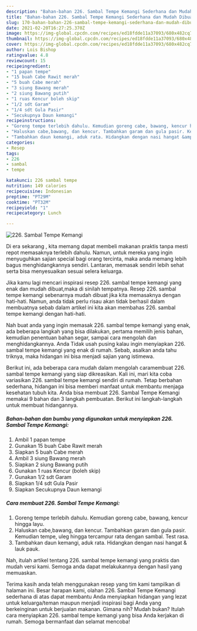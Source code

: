 ```yaml
---
description: "Bahan-bahan 226. Sambal Tempe Kemangi Sederhana dan Mudah Dibuat"
title: "Bahan-bahan 226. Sambal Tempe Kemangi Sederhana dan Mudah Dibuat"
slug: 170-bahan-bahan-226-sambal-tempe-kemangi-sederhana-dan-mudah-dibuat
date: 2021-02-20T16:27:25.370Z
image: https://img-global.cpcdn.com/recipes/ed18fdde11a37093/680x482cq70/226-sambal-tempe-kemangi-foto-resep-utama.jpg
thumbnail: https://img-global.cpcdn.com/recipes/ed18fdde11a37093/680x482cq70/226-sambal-tempe-kemangi-foto-resep-utama.jpg
cover: https://img-global.cpcdn.com/recipes/ed18fdde11a37093/680x482cq70/226-sambal-tempe-kemangi-foto-resep-utama.jpg
author: Lois Bishop
ratingvalue: 4.8
reviewcount: 15
recipeingredient:
- "1 papan tempe"
- "15 buah Cabe Rawit merah"
- "5 buah Cabe merah"
- "3 siung Bawang merah"
- "2 siung Bawang putih"
- "1 ruas Kencur boleh skip"
- "1/2 sdt Garam"
- "1/4 sdt Gula Pasir"
- "Secukupnya Daun kemangi"
recipeinstructions:
- "Goreng tempe terlebih dahulu. Kemudian goreng cabe, bawang, kencur hingga layu."
- "Haluskan cabe,bawang, dan kencur. Tambahkan garam dan gula pasir. Kemudian tempe, uleg hingga tercampur rata dengan sambal. Test rasa."
- "Tambahkan daun kemangi, aduk rata. Hidangkan dengan nasi hangat &amp; lauk pauk."
categories:
- Resep
tags:
- 226
- sambal
- tempe

katakunci: 226 sambal tempe 
nutrition: 149 calories
recipecuisine: Indonesian
preptime: "PT29M"
cooktime: "PT32M"
recipeyield: "1"
recipecategory: Lunch

---
```



![226. Sambal Tempe Kemangi](https://img-global.cpcdn.com/recipes/ed18fdde11a37093/680x482cq70/226-sambal-tempe-kemangi-foto-resep-utama.jpg)

Di era  sekarang , kita memang dapat membeli makanan praktis tanpa mesti repot memasaknya terlebih dahulu. Namun, untuk mereka yang ingin menyuguhkan sajian special bagi orang tercinta, maka anda memang lebih bagus menghidangkannya sendiri. Lantaran, memasak sendiri lebih sehat serta bisa menyesuaikan sesuai selera keluarga.

Jika kamu lagi mencari inspirasi resep 226. sambal tempe kemangi yang enak dan mudah dibuat,maka di sinilah tempatnya. Resep 226. sambal tempe kemangi  sebenarnya mudah dibuat jika kita memasaknya dengan hati-hati. Namun, anda tidak perlu risau akan tidak berhasil dalam membuatnya 
sebab dalam artikel ini kita akan membahas 226. sambal tempe kemangi dengan hati-hati.  



Nah buat anda yang ingin memasak 226. sambal tempe kemangi yang enak, ada beberapa langkah yang bisa dilakukan, pertama memilih jenis bahan, kemudian penentuan bahan segar, sampai cara mengolah dan menghidangkannya. Anda Tidak usah pusing kalau ingin menyiapkan 226. sambal tempe kemangi yang enak di rumah. Sebab, asalkan anda  tahu triknya, maka hidangan ini bisa menjadi sajian yang istimewa.

Berikut ini, ada beberapa cara mudah dalam mengolah caramembuat 226. sambal tempe kemangi yang siap dikreasikan. Kali ini, mari kita coba variasikan 226. sambal tempe kemangi sendiri di rumah. Tetap berbahan sederhana, hidangan ini bisa memberi manfaat untuk membantu menjaga kesehatan tubuh kita. Anda bisa membuat 226. Sambal Tempe Kemangi memakai 9 bahan dan 3 langkah pembuatan. Berikut ini langkah-langkah untuk membuat hidangannya.

<!--inarticleads1-->

##### Bahan-bahan dan bumbu yang digunakan untuk menyiapkan 226. Sambal Tempe Kemangi:

1. Ambil 1 papan tempe
1. Gunakan 15 buah Cabe Rawit merah
1. Siapkan 5 buah Cabe merah
1. Ambil 3 siung Bawang merah
1. Siapkan 2 siung Bawang putih
1. Gunakan 1 ruas Kencur (boleh skip)
1. Gunakan 1/2 sdt Garam
1. Siapkan 1/4 sdt Gula Pasir
1. Siapkan Secukupnya Daun kemangi




<!--inarticleads2-->

##### Cara membuat 226. Sambal Tempe Kemangi:

1. Goreng tempe terlebih dahulu. Kemudian goreng cabe, bawang, kencur hingga layu.
1. Haluskan cabe,bawang, dan kencur. Tambahkan garam dan gula pasir. Kemudian tempe, uleg hingga tercampur rata dengan sambal. Test rasa.
1. Tambahkan daun kemangi, aduk rata. Hidangkan dengan nasi hangat &amp; lauk pauk.




Nah, itulah artikel tentang  226. sambal tempe kemangi  yang praktis dan mudah versi kami. Semoga anda dapat melakukannya dengan hasil yang memuaskan. 

Terima kasih anda telah menggunakan resep yang tim kami tampilkan di halaman ini. Besar harapan kami, olahan  226. Sambal Tempe Kemangi sederhana di atas dapat membantu Anda menyiapkan hidangan yang lezat untuk keluarga/teman maupun menjadi inspirasi bagi Anda yang berkeinginan untuk berjualan makanan. Gimana nih? Mudah bukan? Itulah cara menyiapkan 226. sambal tempe kemangi yang bisa Anda kerjakan di rumah. Semoga bermanfaat dan selamat mencoba!

